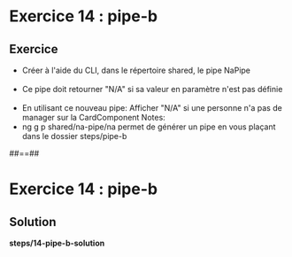 <!-- .slide: class="exercice" -->
# Exercice 14 : pipe-b
## Exercice<br>

- Créer à l'aide du CLI, dans le répertoire shared, le pipe NaPipe<br><br>
- Ce pipe doit retourner "N/A" si sa valeur en paramètre n'est pas définie<br><br>
- En utilisant ce nouveau pipe: Afficher "N/A" si une personne n'a pas de manager sur la CardComponent
Notes:
- ng g p shared/na-pipe/na permet de générer un pipe en vous plaçant dans le dossier steps/pipe-b

##==##
<!-- .slide: class="exercice full-center" -->
# Exercice 14 : pipe-b
## Solution
<b>steps/14-pipe-b-solution</b>
